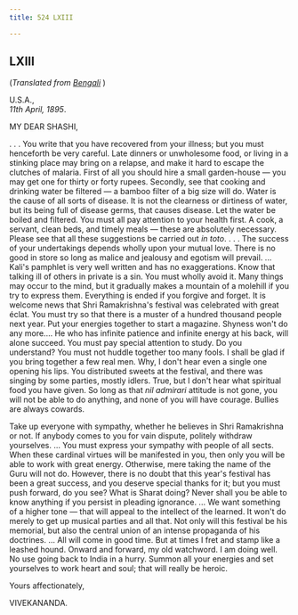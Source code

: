```yaml
---
title: 524 LXIII

---
```

  

  


## LXIII

(*Translated from [Bengali](b7174e6063.pdf)* )

U.S.A.,  
*11th April, 1895*.

MY DEAR SHASHI,

. . . You write that you have recovered from your illness; but you must
henceforth be very careful. Late dinners or unwholesome food, or living
in a stinking place may bring on a relapse, and make it hard to escape
the clutches of malaria. First of all you should hire a small
garden-house — you may get one for thirty or forty rupees. Secondly, see
that cooking and drinking water be filtered — a bamboo filter of a big
size will do. Water is the cause of all sorts of disease. It is not the
clearness or dirtiness of water, but its being full of disease germs,
that causes disease. Let the water be boiled and filtered. You must all
pay attention to your health first. A cook, a servant, clean beds, and
timely meals — these are absolutely necessary. Please see that all these
suggestions be carried out *in toto*. . . . The success of your
undertakings depends wholly upon your mutual love. There is no good in
store so long as malice and jealousy and egotism will prevail. ...
Kali's pamphlet is very well written and has no exaggerations. Know that
talking ill of others in private is a sin. You must wholly avoid it.
Many things may occur to the mind, but it gradually makes a mountain of
a molehill if you try to express them. Everything is ended if you
forgive and forget. It is welcome news that Shri Ramakrishna's festival
was celebrated with great éclat. You must try so that there is a muster
of a hundred thousand people next year. Put your energies together to
start a magazine. Shyness won't do any more.... He who has infinite
patience and infinite energy at his back, will alone succeed. You must
pay special attention to study. Do you understand? You must not huddle
together too many fools. I shall be glad if you bring together a few
real men. Why, I don't hear even a single one opening his lips. You
distributed sweets at the festival, and there was singing by some
parties, mostly idlers. True, but I don't hear what spiritual food you
have given. So long as that *nil admirari* attitude is not gone, you
will not be able to do anything, and none of you will have courage.
Bullies are always cowards.

Take up everyone with sympathy, whether he believes in Shri Ramakrishna
or not. If anybody comes to you for vain dispute, politely withdraw
yourselves. ... You must express your sympathy with people of all sects.
When these cardinal virtues will be manifested in you, then only you
will be able to work with great energy. Otherwise, mere taking the name
of the Guru will not do. However, there is no doubt that this year's
festival has been a great success, and you deserve special thanks for
it; but you must push forward, do you see? What is Sharat doing? Never
shall you be able to know anything if you persist in pleading ignorance.
... We want something of a higher tone — that will appeal to the
intellect of the learned. It won't do merely to get up musical parties
and all that. Not only will this festival be his memorial, but also the
central union of an intense propaganda of his doctrines. ... All will
come in good time. But at times I fret and stamp like a leashed hound.
Onward and forward, my old watchword. I am doing well. No use going back
to India in a hurry. Summon all your energies and set yourselves to work
heart and soul; that will really be heroic.

Yours affectionately,

VIVEKANANDA.